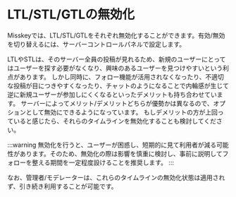 # LTL/STL/GTLの無効化

Misskeyでは、LTL/STL/GTLをそれぞれ無効化することができます。有効/無効を切り替えるには、サーバーコントロールパネルで設定します。

LTLやSTLは、そのサーバー全員の投稿が見れるため、新規のユーザーにとってはユーザーを探す必要がなくなり、興味のあるユーザーを見つけやすいという利点があります。
しかし同時に、フォロー機能が活用されなくなったり、不適切な投稿が目につきやすくなったり、チャットのようになることで内輪感が生じて逆に新規ユーザーが参加しにくくなるといったデメリットも持ち合わせています。
サーバーによってメリット/デメリットどちらが優勢かは異なるので、オプションとして無効にできるようになっています。
もしデメリットの方が上回っていると感じたら、それらのタイムラインを無効化することも検討してください。

:::warning
無効化を行うと、ユーザーが困惑し、短期的に見て利用者が減る可能性があります。そのため、無効化の際は影響を慎重に検討し、事前に説明してフォローを整える期間を一定程度設けることを推奨します。
:::

なお、管理者/モデレーターは、これらのタイムラインの無効化状態は適用されず、引き続き利用することが可能です。
